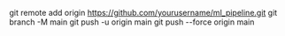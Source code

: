 git remote add origin https://github.com/yourusername/ml_pipeline.git
git branch -M main
git push -u origin main
git push --force origin main

